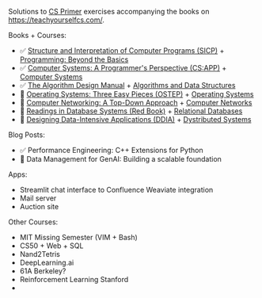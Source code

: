 Solutions to [CS Primer](https://csprimer.com/courses/) exercises accompanying the books on https://teachyourselfcs.com/.

Books + Courses:
* ✅ [Structure and Interpretation of Computer Programs (SICP)](https://mitp-content-server.mit.edu/books/content/sectbyfn/books_pres_0/6515/sicp.zip/index.html) + [Programming: Beyond the Basics](https://csprimer.com/courses/programming/)
* ✅ [Computer Systems: A Programmer's Perspective (CS:APP)](https://csapp.cs.cmu.edu/) + [Computer Systems](https://csprimer.com/courses/systems/)
* ✅ [The Algorithm Design Manual](https://www.amazon.com/Algorithm-Design-Manual-Computer-Science-dp-3030542556/dp/3030542556/) + [Algorithms and Data Structures](https://csprimer.com/courses/algorithms/)
* 🔨 [Operating Systems: Three Easy Pieces (OSTEP)](https://pages.cs.wisc.edu/~remzi/OSTEP/) + [Operating Systems](https://csprimer.com/courses/operating-systems/)
* 📅 [Computer Networking: A Top-Down Approach](https://www.amazon.com/Computer-Networking-Top-Down-Approach-7th/dp/0133594149/) + [Computer Networks](https://csprimer.com/courses/networking/)
* 📅 [Readings in Database Systems (Red Book)](http://www.redbook.io/) + [Relational Databases](https://csprimer.com/courses/databases/)
* 📅 [Designing Data-Intensive Applications (DDIA)](https://www.amazon.com/Designing-Data-Intensive-Applications-Reliable-Maintainable-ebook/dp/B06XPJML5D/) + [Dystributed Systems](https://csprimer.com/courses/distributed-systems/)

Blog Posts:
* ✅ Performance Engineering: C++ Extensions for Python
* 🔨 Data Management for GenAI: Building a scalable foundation

Apps:
* Streamlit chat interface to Confluence Weaviate integration
* Mail server
* Auction site

Other Courses:
* MIT Missing Semester (VIM + Bash)
* CS50 + Web + SQL
* Nand2Tetris
* DeepLearning.ai
* 61A Berkeley?
* Reinforcement Learning Stanford
* 

